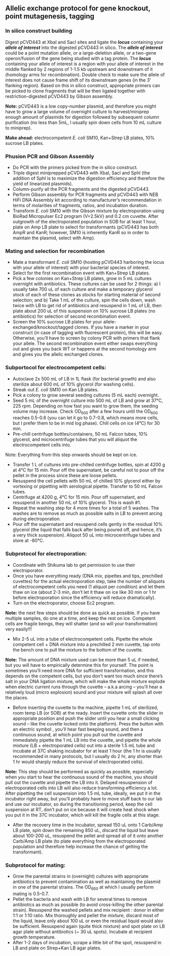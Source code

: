 ## Allelic exchange protocol for gene knockout, point mutagenesis, tagging

### In silico construct building

Digest pCVD443 at XbaI and SacI sites and ligate the ***locus*** containing your ***allele of interest*** into the digested pCVD443 in silico. The ***allele of interest*** could be a point mutation allele, or a large-deletion allele, or a two-gene operon/fusion of the gene being studied with a tag protein. The ***locus*** containing your allele of interest is a region with your allele of interest in the middle flanked by 2 regions of 1-1.5 kb upstream and downstream of it (homology arms for recombination). Double check to make sure the allele of interest does not cause frame shift of its downstream genes (in the 3’ flanking region). Based on this in silico construct, appropriate primers can be picked to clone fragments that will be then ligated together with restriction-digested pCVD443 by Gibson assembly.

**Note:** pCVD443 is a low copy-number plasmid, and therefore you might have to grow a large volume of overnight culture to harvest/miniprep enough amount of plasmids for digestion followed by subsequent column purification (no less than 5mL, I usually spin down cells from 10 mL culture to miniprep).

**Make ahead:** electrocompetent *E. coli* SM10, Kan+Strep LB plates, 10% sucrose LB plates.

### Phusion PCR and Gibson Assembly

- Do PCR with the primers picked from the in silico construct. 
- Triple digest miniprepped pCVD443 with XbaI, SacI and SphI (the addition of SphI is to maximize the digestion efficiency and therefore the yield of linearized plasmids).
- Column-purify all the PCR fragments and the digested pCVD443. 
- Perform Gibson assembly for PCR fragments and pCVD443 with NEB HiFi DNA Assembly kit according to manufacturer’s recommendation in terms of molarities of fragments, ratios, and incubation duration.
- Transform *E. coli* SM10 with the Gibson mixture by electroporation using BioRad Micropulser Ec2 program (V=2.5kV) and 0.2 cm cuvette. After outgrowth of the electroporated population in SOB for at least 1 hour, plate on Amp LB plate to select for transformants (pCVD443 has both AmpR and KanR; however, SM10 is inherently KanR so in order to maintain the plasmid, select with Amp).

### Mating and selection for recombination

- Mate a transformant *E. coli* SM10 (hosting pCVD443 harboring the locus with your allele of interest) with your bacterial species of interest.
- Select for the first recombination event with Kan+Strep LB plates.
- Pick a few colonies on Kan+Strep LB plates, grow in 5 mL cultures overnight with antibiotics. These cultures can be used for 2 things: a) I usually take 700 uL of each culture and make a temporary glycerol stock of each of these clones as stocks for starting material of second selection; and b) Take 1 mL of the culture, spin the cells down, wash twice with LB to get rid of antibiotics and resuspend in 1 mL of LB, then plate about 200 uL of this suspension on 10% sucrose LB plates (no antibiotics) for selection of second recombination event.
- Screen the 10% sucrose LB plates for your allele-exchanged/knockout/tagged clones. If you have a marker in your construct (in case of tagging with fluorescent protein), this will be easy. Otherwise, you’ll have to screen by colony PCR with primers that flank your allele. The second recombination event either swaps everything out and gives you back WT or happens at the second homology arm and gives you the allelic exchanged clones. 

### Subportocol for electrocompetent cells:

- Autoclave 2x 500 mL of LB in 1L flask (for bacterial growth) and also sterilize about 600 mL of 10% glycerol (for washing cells).
- Streak out *E. coli* SM10 on Kan LB plates.
- Pick a colony to grow several seeding cultures (5 mL each) overnight.
- Seed 5 mL of the overnight culture into 500 mL of LB and grow at 37°C, 225 rpm. Depending on how fast you want to grow them, the seeding volume may increase. Check OD<sub>600</sub> after a few hours until the OD<sub>600</sub> reaches 0.5-0.6 (you can let it go to 0.7-0.8, which means more cells, but I prefer them to be in mid log phase). Chill cells on ice (4°C) for 30 min. 
- Pre-chill centrifuge bottles/containers, 50 mL Falcon tubes, 10% glycerol, and microcentrifuge tubes that you will aliquot the electrocompetent cells into.

Note: Everything from this step onwards should be kept on ice.

- Transfer 1 L of cultures into pre-chilled centrifuge bottles, spin at 4200 g at 4°C for 15 min. Pour off the supernatant, be careful not to pour off the pellet in the process since these are loose pellets.
- Resuspend the cell pellets with 50 mL of chilled 10% glycerol either by vortexing or pipetting with serological pipette. Transfer to 50 mL Falcon tubes.
- Centrifuge at 4200 g, 4°C for 15 min. Pour off supernatant, and resuspend in another 50 mL of 10% glycerol. This is wash #1.
- Repeat the washing step for 4 more times for a total of 5 washes. The washes are to remove as much as possible salts in LB to prevent arcing during electroporation.
- Pour off the supernatant and resuspend cells gently in the residual 10% glycerol (the liquid that falls back after being poured off, and hence, it’s a very thick suspension). Aliquot 50 uL into microcentrifuge tubes and store at -80°C.

### Subprotocol for electroporation:

- Coordinate with Shikuma lab to get permission to use their electroporator.
- Once you have everything ready (DNA mix, pipettes and tips, prechilled cuvettes) for the actual electroporation step, take the number of aliquots of electrocompetent cells you need (1 aliquot per condition) and let them thaw on ice (about 2-3 min, don’t let it thaw on ice like 30 min or 1 hr before electroporation since the efficiency will reduce dramatically).
- Turn on the electroporator, choose Ec2 program.

**Note:** the next few steps should be done as quick as possible. If you have multiple samples, do one at a time, and keep the rest on ice. Competent cells are fragile beings, they will shatter (and so will your transformation) very easily!!! 

- Mix 2-5 uL into a tube of electrocompetent cells. Pipette the whole competent cell + DNA mixture into a prechilled 2 mm cuvette, tap onto the bench one to pull the mixture to the bottom of the cuvette.

**Note:** The amount of DNA mixture used can be more than 5 uL if needed, but you will have to empirically determine this for yourself. The point is sometimes you’ll need more DNA for sufficient transformation, and this depends on the competent cells, but you don’t want too much since there’s salt in your DNA ligation mixture, which will make the whole mixture explode when electric current runs through the cuvette – a.k.a arcing – you’ll hear a relatively loud (micro explosion) sound and your mixture will splash all over the places. 

- Before inserting the cuvette to the machine, pipette 1 mL of sterilized, room temp LB (or SOB) at the ready. Insert the cuvette onto the slider in appropriate position and push the slider until you hear a small clicking sound – like the cuvette locked onto the platform). Press the button with an electric symbol , you’ll hear fast beeping sound, and then a continuous sound, at which point you pull out the cuvette and immediately pipette the 1 mL LB into the cuvette, and pipette the whole mixture (LB + electroporated cells) out into a sterile 1.5 mL tube and incubate at 37C shaking incubator for at least 1 hour (the 1 hr is usually recommended in many protocols, but I usually do 2 hr, any shorter than 1 hr would sharply reduce the survival of electroporated cells). 

**Note:** This step should be performed as quickly as possible, especially when you start to hear the continuous sound of the machine, you should pull out the cuvette and pipette the LB into it. Delayed resuspension of electroporated cells into LB will also reduce transforming efficiency a lot. After pipetting the cell suspension into 1.5 mL tube, ideally, we put it in the incubator right away, but you’ll probably have to move stuff back to our lab and use our incubator, so during the transitioning period, keep the cell suspension at RT, don’t put on ice because it will create heat shock when you put it in the 37C incubator, which will kill the fragile cells at this stage.

- After the recovery time in the incubator, spread 150 uL onto 1 Carb/Amp LB plate, spin down the remaining 850 uL, discard the liquid but leave about 100-200 uL, resuspend the pellet and spread all of it onto another Carb/Amp LB plate (to plate everything from the electroporated population and therefore help increase the chance of getting the transformant).

### Subprotocol for mating:

- Grow the parental strains in (overnight) cultures with appropriate antibiotics to prevent contamination as well as maintaining the plasmid in one of the parental strains. The OD<sub>600</sub> at which I usually perform mating is 0.5-0.7.
- Pellet the bacteria and wash with LB for several times to remove antibiotics as much as possible (to avoid cross-killing the other parental strain). Resuspend the washed pellets and mix recipient : donor in either 1:1 or 1:10 ratio. Mix thoroughly and pellet the mixture, discard most of the liquid, leave only about 100 uL or even the residual liquid would also be sufficient. Resuspend again (quite thick mixture) and spot plate on LB agar plate without antibiotics (~ 30 uL spots). Incubate at recipient growth temperature.
- After 1-2 days of incubation, scrape a little bit of the spot, resuspend in LB and plate on Strep+Kan LB agar plates. 

